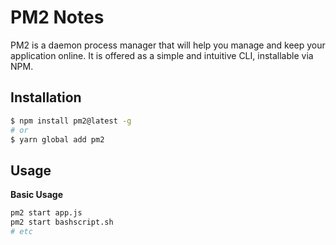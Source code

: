# PM2 Notes

PM2 is a daemon process manager that will help you manage and keep your application online. It is offered as a simple and intuitive CLI, installable via NPM.


## Installation

```sh
$ npm install pm2@latest -g
# or
$ yarn global add pm2
```


## Usage

**Basic Usage**

```sh
pm2 start app.js
pm2 start bashscript.sh
# etc
```
